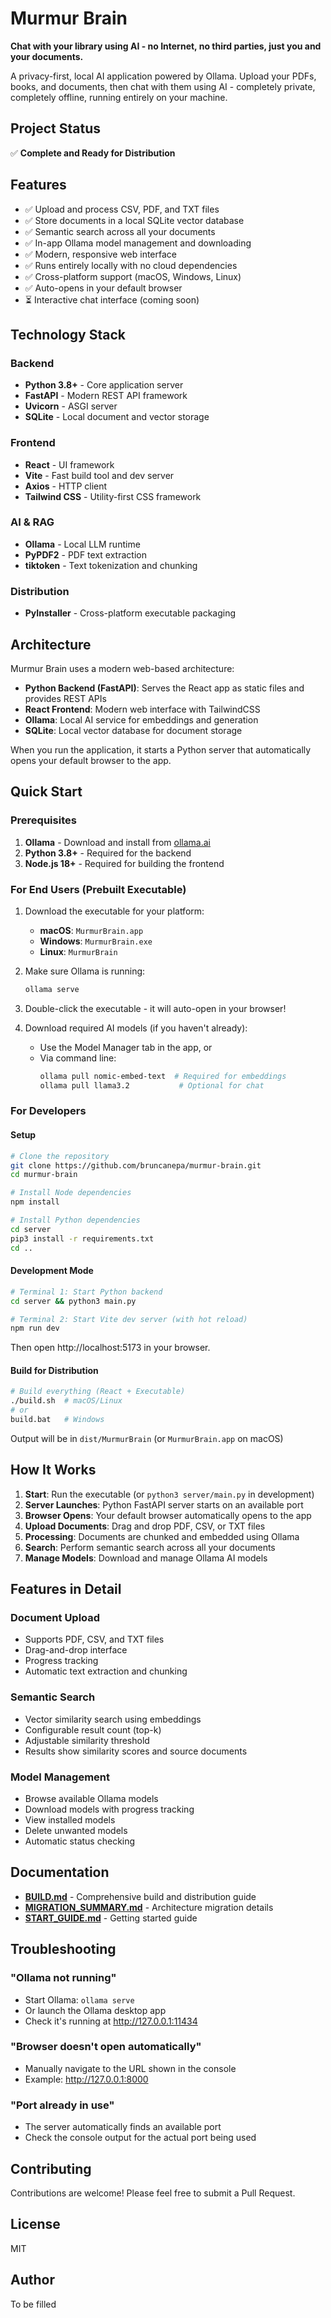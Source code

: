 # Murmur Brain

**Chat with your library using AI - no Internet, no third parties, just you and your documents.**

A privacy-first, local AI application powered by Ollama. Upload your PDFs, books, and documents, then chat with them using AI - completely private, completely offline, running entirely on your machine.

## Project Status

✅ **Complete and Ready for Distribution**

## Features

- ✅ Upload and process CSV, PDF, and TXT files
- ✅ Store documents in a local SQLite vector database
- ✅ Semantic search across all your documents
- ✅ In-app Ollama model management and downloading
- ✅ Modern, responsive web interface
- ✅ Runs entirely locally with no cloud dependencies
- ✅ Cross-platform support (macOS, Windows, Linux)
- ✅ Auto-opens in your default browser
- ⏳ Interactive chat interface (coming soon)

## Technology Stack

### Backend

- **Python 3.8+** - Core application server
- **FastAPI** - Modern REST API framework
- **Uvicorn** - ASGI server
- **SQLite** - Local document and vector storage

### Frontend

- **React** - UI framework
- **Vite** - Fast build tool and dev server
- **Axios** - HTTP client
- **Tailwind CSS** - Utility-first CSS framework

### AI & RAG

- **Ollama** - Local LLM runtime
- **PyPDF2** - PDF text extraction
- **tiktoken** - Text tokenization and chunking

### Distribution

- **PyInstaller** - Cross-platform executable packaging

## Architecture

Murmur Brain uses a modern web-based architecture:

- **Python Backend (FastAPI)**: Serves the React app as static files and provides REST APIs
- **React Frontend**: Modern web interface with TailwindCSS
- **Ollama**: Local AI service for embeddings and generation
- **SQLite**: Local vector database for document storage

When you run the application, it starts a Python server that automatically opens your default browser to the app.

## Quick Start

### Prerequisites

1. **Ollama** - Download and install from [ollama.ai](https://ollama.ai/)
2. **Python 3.8+** - Required for the backend
3. **Node.js 18+** - Required for building the frontend

### For End Users (Prebuilt Executable)

1. Download the executable for your platform:
   - **macOS**: `MurmurBrain.app`
   - **Windows**: `MurmurBrain.exe`
   - **Linux**: `MurmurBrain`

2. Make sure Ollama is running:

   ```bash
   ollama serve
   ```

3. Double-click the executable - it will auto-open in your browser!

4. Download required AI models (if you haven't already):
   - Use the Model Manager tab in the app, or
   - Via command line:
     ```bash
     ollama pull nomic-embed-text  # Required for embeddings
     ollama pull llama3.2           # Optional for chat
     ```

### For Developers

#### Setup

```bash
# Clone the repository
git clone https://github.com/bruncanepa/murmur-brain.git
cd murmur-brain

# Install Node dependencies
npm install

# Install Python dependencies
cd server
pip3 install -r requirements.txt
cd ..
```

#### Development Mode

```bash
# Terminal 1: Start Python backend
cd server && python3 main.py

# Terminal 2: Start Vite dev server (with hot reload)
npm run dev
```

Then open http://localhost:5173 in your browser.

#### Build for Distribution

```bash
# Build everything (React + Executable)
./build.sh  # macOS/Linux
# or
build.bat   # Windows
```

Output will be in `dist/MurmurBrain` (or `MurmurBrain.app` on macOS)

## How It Works

1. **Start**: Run the executable (or `python3 server/main.py` in development)
2. **Server Launches**: Python FastAPI server starts on an available port
3. **Browser Opens**: Your default browser automatically opens to the app
4. **Upload Documents**: Drag and drop PDF, CSV, or TXT files
5. **Processing**: Documents are chunked and embedded using Ollama
6. **Search**: Perform semantic search across all your documents
7. **Manage Models**: Download and manage Ollama AI models

## Features in Detail

### Document Upload

- Supports PDF, CSV, and TXT files
- Drag-and-drop interface
- Progress tracking
- Automatic text extraction and chunking

### Semantic Search

- Vector similarity search using embeddings
- Configurable result count (top-k)
- Adjustable similarity threshold
- Results show similarity scores and source documents

### Model Management

- Browse available Ollama models
- Download models with progress tracking
- View installed models
- Delete unwanted models
- Automatic status checking

## Documentation

- **[BUILD.md](BUILD.md)** - Comprehensive build and distribution guide
- **[MIGRATION_SUMMARY.md](MIGRATION_SUMMARY.md)** - Architecture migration details
- **[START_GUIDE.md](START_GUIDE.md)** - Getting started guide

## Troubleshooting

### "Ollama not running"

- Start Ollama: `ollama serve`
- Or launch the Ollama desktop app
- Check it's running at http://127.0.0.1:11434

### "Browser doesn't open automatically"

- Manually navigate to the URL shown in the console
- Example: http://127.0.0.1:8000

### "Port already in use"

- The server automatically finds an available port
- Check the console output for the actual port being used

## Contributing

Contributions are welcome! Please feel free to submit a Pull Request.

## License

MIT

## Author

To be filled
